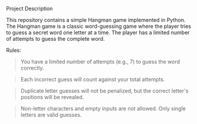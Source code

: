 Project Description

This repository contains a simple Hangman game implemented in Python. The Hangman game is a classic word-guessing game where the player tries to guess a secret word one letter at a time. The player has a limited number of attempts to guess the complete word.

Rules:

> You have a limited number of attempts (e.g., 7) to guess the word correctly.

> Each incorrect guess will count against your total attempts.

> Duplicate letter guesses will not be penalized, but the correct letter's positions will be revealed.

> Non-letter characters and empty inputs are not allowed. Only single letters are valid guesses.
